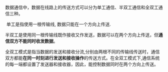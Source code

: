 数据通信中，数据在线路上的传送方式可以分为单工通信、半双工通信和全双工通信三种。

​		单工是指使用一根传输线, 数据只能在一个方向上传送. 

​		半双工是使用同一根传输线既作接收又作发送，数据可以在两个方向上传送，但**通信双方不能同时收发数据**。

​		全双工模式是指当数据的发送和接收分流,分别由两根不同的传输线传送时，通信双方都能**在同一时刻进行发送和接收操作**的传送方式。在全双工模式下,通信系统的每一端都设置了发送器和接收器，因此，能控制数据同时在两个方向上传送。

